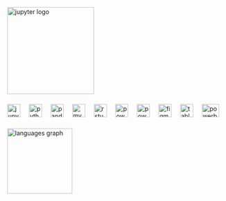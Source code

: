 <img src="https://github.com/GianottiLeo/GianottiLeo/assets/164948682/1983615a-f14e-45ad-91b7-c6b5a7ea194b" height="200" alt="jupyter logo"  />

###



<div align="left">
  <img src="https://cdn.jsdelivr.net/gh/devicons/devicon/icons/jupyter/jupyter-original.svg" height="30" alt="jupyter logo"  />
  <img width="12" />
  <img src="https://cdn.jsdelivr.net/gh/devicons/devicon/icons/python/python-original.svg" height="30" alt="python logo"  />
  <img width="12" />
  <img src="https://cdn.jsdelivr.net/gh/devicons/devicon/icons/pandas/pandas-original.svg" height="30" alt="pandas logo"  />
  <img width="12" />
  <img src="https://cdn.jsdelivr.net/gh/devicons/devicon/icons/mysql/mysql-original.svg" height="30" alt="mysql logo"  />
  <img width="12" />
  <img src="https://cdn.jsdelivr.net/gh/devicons/devicon/icons/rstudio/rstudio-original.svg" height="30" alt="rstudio logo"  />
  <img width="12" />
  <img src="https://store-images.s-microsoft.com/image/apps.47429.13795821674373682.42a749e2-3ed9-43c6-88ec-0045278b4e49.44c95864-02a2-4f02-b16e-5b92d03974a1?h=464" height="30" alt="powerapps logo"  />
  <img width="12" />
  <img src="https://upload.wikimedia.org/wikipedia/commons/2/2f/PowerShell_5.0_icon.png" height="30" alt="powershell logo"  />
  <img width="12" />
  <img src="https://upload.wikimedia.org/wikipedia/commons/thumb/3/33/Figma-logo.svg/1667px-Figma-logo.svg.png" height="30" alt="figma logo"  />
  <img width="12" />
  <img src="https://logos-world.net/wp-content/uploads/2021/10/Tableau-Symbol.png" height="30" alt="tableau logo"  />
  <img width="12" />
  <img src="https://www.silicon.fr/wp-content/uploads/2019/06/m1mSM9Qf-1280x720.jpg" height="30" alt="powerbi logo" width ="40"  />
  
###

<div align="left">
      <img src="https://github-readme-stats.vercel.app/api/top-langs?username=GianottiLeo&locale=en&hide_title=false&layout=compact&card_width=320&langs_count=5&theme=dracula&hide_border=false&order=2" height="150" alt="languages graph"  />
</div>


